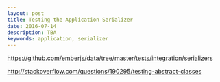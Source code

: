 ```yaml
---
layout: post
title: Testing the Application Serializer
date: 2016-07-14
description: TBA
keywords: application, serializer
---
```


https://github.com/emberjs/data/tree/master/tests/integration/serializers

http://stackoverflow.com/questions/190295/testing-abstract-classes
